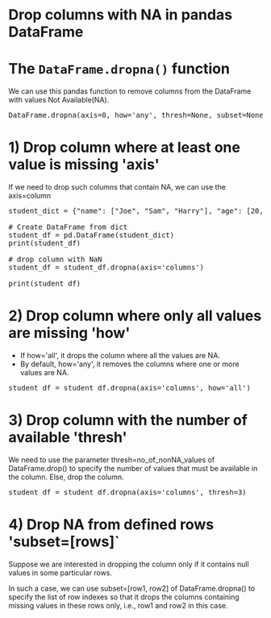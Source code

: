 # Drop columns with NA in pandas DataFrame

# The `DataFrame.dropna()` function

We can use this pandas function to remove columns from the DataFrame with values Not Available(NA).

<pre>
DataFrame.dropna(axis=0, how='any', thresh=None, subset=None, inplace=False)
</pre>

# 1) Drop column where at least one value is missing 'axis'
If we need to drop such columns that contain NA, we can use the axis=column

<pre>
student_dict = {"name": ["Joe", "Sam", "Harry"], "age": [20, 21, 19], "marks": [85.10, np.nan, 91.54]}

# Create DataFrame from dict
student_df = pd.DataFrame(student_dict)
print(student_df)

# drop column with NaN
student_df = student_df.dropna(axis='columns')

print(student_df)
</pre>

# 2) Drop column where only all values are missing 'how'

+ If how='all', it drops the column where all the values are NA.
+ By default, how='any', it removes the columns where one or more values are NA.


<pre>
student_df = student_df.dropna(axis='columns', how='all')
</pre>



# 3) Drop column with the number of available 'thresh'
We need to use the parameter thresh=no_of_nonNA_values of DataFrame.drop() to specify the number of values that must be available in the column. Else, drop the column.

<pre>
student_df = student_df.dropna(axis='columns', thresh=3)
</pre>

# 4) Drop NA from defined rows 'subset=[rows]`

Suppose we are interested in dropping the column only if it contains null values in some particular rows.

In such a case, we can use subset=[row1, row2] of DataFrame.dropna() to specify the list of row indexes so that it drops the columns containing missing values in these rows only, i.e., row1 and row2 in this case.








